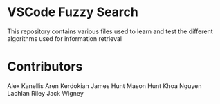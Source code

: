 # VSCode Fuzzy Search
This repository contains various files used to learn and test the different algorithms used for information retrieval

# Contributors
Alex Kanellis
Aren Kerdokian
James Hunt
Mason Hunt
Khoa Nguyen
Lachlan Riley
Jack Wigney
